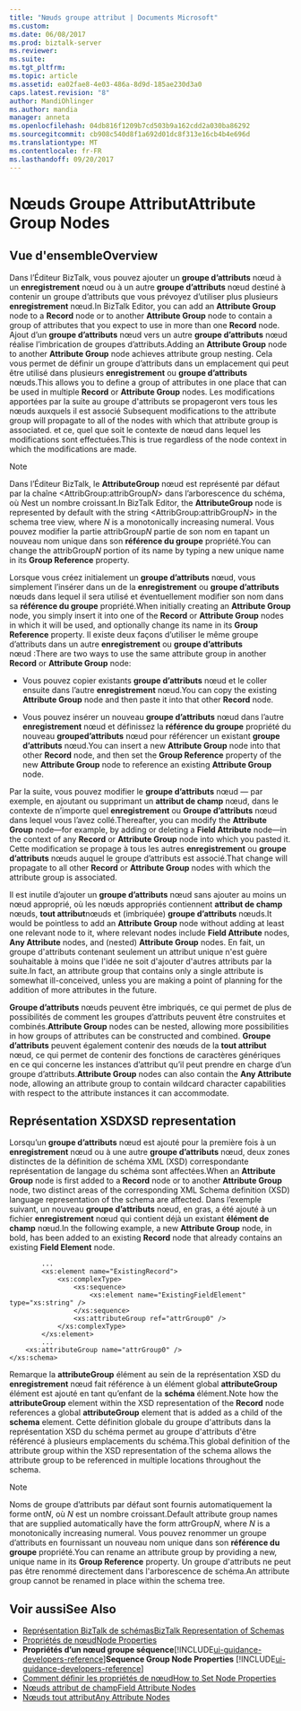 ```yaml
---
title: "Nœuds groupe attribut | Documents Microsoft"
ms.custom: 
ms.date: 06/08/2017
ms.prod: biztalk-server
ms.reviewer: 
ms.suite: 
ms.tgt_pltfrm: 
ms.topic: article
ms.assetid: ea02fae8-4e03-486a-8d9d-185ae230d3a0
caps.latest.revision: "8"
author: MandiOhlinger
ms.author: mandia
manager: anneta
ms.openlocfilehash: 04db816f1209b7cd503b9a162cdd2a030ba86292
ms.sourcegitcommit: cb908c540d8f1a692d01dc8f313e16cb4b4e696d
ms.translationtype: MT
ms.contentlocale: fr-FR
ms.lasthandoff: 09/20/2017
---
```

# <a name="attribute-group-nodes"></a><span data-ttu-id="a39b5-102">Nœuds Groupe Attribut</span><span class="sxs-lookup"><span data-stu-id="a39b5-102">Attribute Group Nodes</span></span>

## <a name="overview"></a><span data-ttu-id="a39b5-103">Vue d'ensemble</span><span class="sxs-lookup"><span data-stu-id="a39b5-103">Overview</span></span>
<span data-ttu-id="a39b5-104">Dans l’Éditeur BizTalk, vous pouvez ajouter un **groupe d’attributs** nœud à un **enregistrement** nœud ou à un autre **groupe d’attributs** nœud destiné à contenir un groupe d’attributs que vous prévoyez d’utiliser plus plusieurs **enregistrement** nœud.</span><span class="sxs-lookup"><span data-stu-id="a39b5-104">In BizTalk Editor, you can add an **Attribute Group** node to a **Record** node or to another **Attribute Group** node to contain a group of attributes that you expect to use in more than one **Record** node.</span></span> <span data-ttu-id="a39b5-105">Ajout d’un **groupe d’attributs** nœud vers un autre **groupe d’attributs** nœud réalise l’imbrication de groupes d’attributs.</span><span class="sxs-lookup"><span data-stu-id="a39b5-105">Adding an **Attribute Group** node to another **Attribute Group** node achieves attribute group nesting.</span></span> <span data-ttu-id="a39b5-106">Cela vous permet de définir un groupe d’attributs dans un emplacement qui peut être utilisé dans plusieurs **enregistrement** ou **groupe d’attributs** nœuds.</span><span class="sxs-lookup"><span data-stu-id="a39b5-106">This allows you to define a group of attributes in one place that can be used in multiple **Record** or **Attribute Group** nodes.</span></span> <span data-ttu-id="a39b5-107">Les modifications apportées par la suite au groupe d'attributs se propageront vers tous les nœuds auxquels il est associé </span><span class="sxs-lookup"><span data-stu-id="a39b5-107">Subsequent modifications to the attribute group will propagate to all of the nodes with which that attribute group is associated.</span></span> <span data-ttu-id="a39b5-108">et ce, quel que soit le contexte de nœud dans lequel les modifications sont effectuées.</span><span class="sxs-lookup"><span data-stu-id="a39b5-108">This is true regardless of the node context in which the modifications are made.</span></span>  
  
> [!NOTE]
>  <span data-ttu-id="a39b5-109">Dans l’Éditeur BizTalk, le **AttributeGroup** nœud est représenté par défaut par la chaîne \<AttribGroup:attribGroup*N*> dans l’arborescence du schéma, où *N*est un nombre croissant.</span><span class="sxs-lookup"><span data-stu-id="a39b5-109">In BizTalk Editor, the **AttributeGroup** node is represented by default with the string \<AttribGroup:attribGroup*N*> in the schema tree view, where *N* is a monotonically increasing numeral.</span></span> <span data-ttu-id="a39b5-110">Vous pouvez modifier la partie attribGroup*N* partie de son nom en tapant un nouveau nom unique dans son **référence du groupe** propriété.</span><span class="sxs-lookup"><span data-stu-id="a39b5-110">You can change the attribGroup*N* portion of its name by typing a new unique name in its **Group Reference** property.</span></span>  
  
 <span data-ttu-id="a39b5-111">Lorsque vous créez initialement un **groupe d’attributs** nœud, vous simplement l’insérer dans un de la **enregistrement** ou **groupe d’attributs** nœuds dans lequel il sera utilisé et éventuellement modifier son nom dans sa **référence du groupe** propriété.</span><span class="sxs-lookup"><span data-stu-id="a39b5-111">When initially creating an **Attribute Group** node, you simply insert it into one of the **Record** or **Attribute Group** nodes in which it will be used, and optionally change its name in its **Group Reference** property.</span></span> <span data-ttu-id="a39b5-112">Il existe deux façons d’utiliser le même groupe d’attributs dans un autre **enregistrement** ou **groupe d’attributs** nœud :</span><span class="sxs-lookup"><span data-stu-id="a39b5-112">There are two ways to use the same attribute group in another **Record** or **Attribute Group** node:</span></span>  
  
-   <span data-ttu-id="a39b5-113">Vous pouvez copier existants **groupe d’attributs** nœud et le coller ensuite dans l’autre **enregistrement** nœud.</span><span class="sxs-lookup"><span data-stu-id="a39b5-113">You can copy the existing **Attribute Group** node and then paste it into that other **Record** node.</span></span>  
  
-   <span data-ttu-id="a39b5-114">Vous pouvez insérer un nouveau **groupe d’attributs** nœud dans l’autre **enregistrement** nœud et définissez la **référence du groupe** propriété du nouveau **grouped’attributs** nœud pour référencer un existant **groupe d’attributs** nœud.</span><span class="sxs-lookup"><span data-stu-id="a39b5-114">You can insert a new **Attribute Group** node into that other **Record** node, and then set the **Group Reference** property of the new **Attribute Group** node to reference an existing **Attribute Group** node.</span></span>  
  
 <span data-ttu-id="a39b5-115">Par la suite, vous pouvez modifier le **groupe d’attributs** nœud — par exemple, en ajoutant ou supprimant un **attribut de champ** nœud, dans le contexte de n’importe quel **enregistrement** ou  **Groupe d’attributs** nœud dans lequel vous l’avez collé.</span><span class="sxs-lookup"><span data-stu-id="a39b5-115">Thereafter, you can modify the **Attribute Group** node—for example, by adding or deleting a **Field Attribute** node—in the context of any **Record** or **Attribute Group** node into which you pasted it.</span></span> <span data-ttu-id="a39b5-116">Cette modification se propage à tous les autres **enregistrement** ou **groupe d’attributs** nœuds auquel le groupe d’attributs est associé.</span><span class="sxs-lookup"><span data-stu-id="a39b5-116">That change will propagate to all other **Record** or **Attribute Group** nodes with which the attribute group is associated.</span></span>  
  
 <span data-ttu-id="a39b5-117">Il est inutile d’ajouter un **groupe d’attributs** nœud sans ajouter au moins un nœud approprié, où les nœuds appropriés contiennent **attribut de champ** nœuds, **tout attribut**nœuds et (imbriquée) **groupe d’attributs** nœuds.</span><span class="sxs-lookup"><span data-stu-id="a39b5-117">It would be pointless to add an **Attribute Group** node without adding at least one relevant node to it, where relevant nodes include **Field Attribute** nodes, **Any Attribute** nodes, and (nested) **Attribute Group** nodes.</span></span> <span data-ttu-id="a39b5-118">En fait, un groupe d'attributs contenant seulement un attribut unique n'est guère souhaitable à moins que l'idée ne soit d'ajouter d'autres attributs par la suite.</span><span class="sxs-lookup"><span data-stu-id="a39b5-118">In fact, an attribute group that contains only a single attribute is somewhat ill-conceived, unless you are making a point of planning for the addition of more attributes in the future.</span></span>  
  
 <span data-ttu-id="a39b5-119">**Groupe d’attributs** nœuds peuvent être imbriqués, ce qui permet de plus de possibilités de comment les groupes d’attributs peuvent être construites et combinés.</span><span class="sxs-lookup"><span data-stu-id="a39b5-119">**Attribute Group** nodes can be nested, allowing more possibilities in how groups of attributes can be constructed and combined.</span></span> <span data-ttu-id="a39b5-120">**Groupe d’attributs** peuvent également contenir des nœuds de la **tout attribut** nœud, ce qui permet de contenir des fonctions de caractères génériques en ce qui concerne les instances d’attribut qu’il peut prendre en charge d’un groupe d’attributs.</span><span class="sxs-lookup"><span data-stu-id="a39b5-120">**Attribute Group** nodes can also contain the **Any Attribute** node, allowing an attribute group to contain wildcard character capabilities with respect to the attribute instances it can accommodate.</span></span>  
  
## <a name="xsd-representation"></a><span data-ttu-id="a39b5-121">Représentation XSD</span><span class="sxs-lookup"><span data-stu-id="a39b5-121">XSD representation</span></span>  
 <span data-ttu-id="a39b5-122">Lorsqu’un **groupe d’attributs** nœud est ajouté pour la première fois à un **enregistrement** nœud ou à une autre **groupe d’attributs** nœud, deux zones distinctes de la définition de schéma XML (XSD) correspondante représentation de langage du schéma sont affectées.</span><span class="sxs-lookup"><span data-stu-id="a39b5-122">When an **Attribute Group** node is first added to a **Record** node or to another **Attribute Group** node, two distinct areas of the corresponding XML Schema definition (XSD) language representation of the schema are affected.</span></span> <span data-ttu-id="a39b5-123">Dans l’exemple suivant, un nouveau **groupe d’attributs** nœud, en gras, a été ajouté à un fichier **enregistrement** nœud qui contient déjà un existant **élément de champ** nœud.</span><span class="sxs-lookup"><span data-stu-id="a39b5-123">In the following example, a new **Attribute Group** node, in bold, has been added to an existing **Record** node that already contains an existing **Field Element** node.</span></span>  
  
```  
        ...  
        <xs:element name="ExistingRecord">  
            <xs:complexType>  
                <xs:sequence>  
                    <xs:element name="ExistingFieldElement" type="xs:string" />  
                </xs:sequence>  
                <xs:attributeGroup ref="attrGroup0" />  
            </xs:complexType>  
        </xs:element>  
        ...   
    <xs:attributeGroup name="attrGroup0" />  
</xs:schema>  
```  
  
 <span data-ttu-id="a39b5-124">Remarque la **attributeGroup** élément au sein de la représentation XSD du **enregistrement** nœud fait référence à un élément global **attributeGroup** élément est ajouté en tant qu’enfant de la **schéma** élément.</span><span class="sxs-lookup"><span data-stu-id="a39b5-124">Note how the **attributeGroup** element within the XSD representation of the **Record** node references a global **attributeGroup** element that is added as a child of the **schema** element.</span></span> <span data-ttu-id="a39b5-125">Cette définition globale du groupe d'attributs dans la représentation XSD du schéma permet au groupe d'attributs d'être référencé à plusieurs emplacements du schéma.</span><span class="sxs-lookup"><span data-stu-id="a39b5-125">This global definition of the attribute group within the XSD representation of the schema allows the attribute group to be referenced in multiple locations throughout the schema.</span></span>  
  
> [!NOTE]
>  <span data-ttu-id="a39b5-126">Noms de groupe d’attributs par défaut sont fournis automatiquement la forme ont*N*, où *N* est un nombre croissant.</span><span class="sxs-lookup"><span data-stu-id="a39b5-126">Default attribute group names that are supplied automatically have the form attrGroup*N*, where *N* is a monotonically increasing numeral.</span></span> <span data-ttu-id="a39b5-127">Vous pouvez renommer un groupe d’attributs en fournissant un nouveau nom unique dans son **référence du groupe** propriété.</span><span class="sxs-lookup"><span data-stu-id="a39b5-127">You can rename an attribute group by providing a new, unique name in its **Group Reference** property.</span></span> <span data-ttu-id="a39b5-128">Un groupe d'attributs ne peut pas être renommé directement dans l'arborescence de schéma.</span><span class="sxs-lookup"><span data-stu-id="a39b5-128">An attribute group cannot be renamed in place within the schema tree.</span></span>  
  
## <a name="see-also"></a><span data-ttu-id="a39b5-129">Voir aussi</span><span class="sxs-lookup"><span data-stu-id="a39b5-129">See Also</span></span>  
-  [<span data-ttu-id="a39b5-130">Représentation BizTalk de schémas</span><span class="sxs-lookup"><span data-stu-id="a39b5-130">BizTalk Representation of Schemas</span></span>](../core/biztalk-representation-of-schemas.md)   
-  [<span data-ttu-id="a39b5-131">Propriétés de nœud</span><span class="sxs-lookup"><span data-stu-id="a39b5-131">Node Properties</span></span>](../core/node-properties.md)   
-  <span data-ttu-id="a39b5-132">**Propriétés d’un nœud groupe séquence**[!INCLUDE[ui-guidance-developers-reference](../includes/ui-guidance-developers-reference.md)]</span><span class="sxs-lookup"><span data-stu-id="a39b5-132">**Sequence Group Node Properties** [!INCLUDE[ui-guidance-developers-reference](../includes/ui-guidance-developers-reference.md)]</span></span>  
-  [<span data-ttu-id="a39b5-133">Comment définir les propriétés de nœud</span><span class="sxs-lookup"><span data-stu-id="a39b5-133">How to Set Node Properties</span></span>](../core/how-to-set-node-properties.md)   
-  [<span data-ttu-id="a39b5-134">Nœuds attribut de champ</span><span class="sxs-lookup"><span data-stu-id="a39b5-134">Field Attribute Nodes</span></span>](../core/field-attribute-nodes.md)   
-  [<span data-ttu-id="a39b5-135">Nœuds tout attribut</span><span class="sxs-lookup"><span data-stu-id="a39b5-135">Any Attribute Nodes</span></span>](../core/any-attribute-nodes.md)
